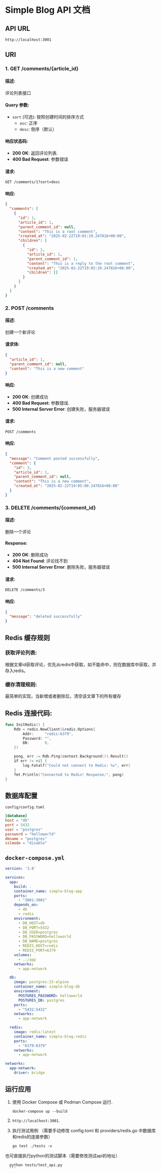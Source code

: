 
# Simple Blog API 文档



## API URL
```
http://localhost:3001
```

## URI

### 1. **GET /comments/{article_id}**

#### 描述:
评论列表接口

#### Query 参数:
- `sort` (可选): 按照创建时间的排序方式
  - `asc`: 正序
  - `desc`: 倒序（默认）

#### 响应状态码:
- **200 OK**: 返回评论列表.
- **400 Bad Request**: 参数错误

#### 请求:
```
GET /comments/1?sort=desc
```

#### 响应:
```json
{
  "comments": [
    {
      "id": 1,
      "article_id": 1,
      "parent_comment_id": null,
      "content": "This is a root comment",
      "created_at": "2025-02-22T19:01:19.247816+08:00",
      "children": [
        {
          "id": 2,
          "article_id": 1,
          "parent_comment_id": 1,
          "content": "This is a reply to the root comment",
          "created_at": "2025-02-22T19:02:19.247816+08:00",
          "children": []
        }
      ]
    }
  ]
}
```

### 2. **POST /comments**

#### 描述:
创建一个新评论

#### 请求体:
```json
{
  "article_id": 1,
  "parent_comment_id": null,
  "content": "This is a new comment"
}
```

#### 响应:
- **200 OK**: 创建成功
- **400 Bad Request**: 参数错误.
- **500 Internal Server Error**: 创建失败，服务器错误

#### 请求:
```
POST /comments
```

#### 响应:
```json
{
  "message": "Comment posted successfully",
  "comment": {
    "id": 3,
    "article_id": 1,
    "parent_comment_id": null,
    "content": "This is a new comment",
    "created_at": "2025-02-22T19:05:00.247816+08:00"
  }
}
```

### 3. **DELETE /comments/{comment_id}**

#### 描述:
删除一个评论

#### Response:
- **200 OK**: 删除成功
- **404 Not Found**: 评论找不到
- **500 Internal Server Error**: 删除失败，服务器错误

#### 请求:
```
DELETE /comments/3
```

#### 响应:
```json
{
  "message": "deleted successfully"
}
```

## Redis 缓存规则

### 获取评论列表:
根据文章id获取评论，优先从redis中获取，如不能命中，则在数据库中获取，并存入redis。

### 缓存清理规则:
最简单的实现，当新增或者删除后，清空该文章下的所有缓存

## Redis 连接代码:
```go
func InitRedis() {
    Rdb = redis.NewClient(&redis.Options{
        Addr:     "redis:6379",
        Password: "",
        DB:       0,
    })

    pong, err := Rdb.Ping(context.Background()).Result()
    if err != nil {
        log.Fatalf("Could not connect to Redis: %v", err)
    }
    fmt.Println("Connected to Redis! Response:", pong)
}
```


## 数据库配置

`config/config.toml` 

```toml
[database]
host = "db"
port = 5432
user = "postgres"
password = "helloworld"
dbname = "postgres"
sslmode = "disable"
```

## `docker-compose.yml` 

```yaml
version: '3.8'

services:
  app:
    build: .
    container_name: simple-blog-app
    ports:
      - "3001:3001"
    depends_on:
      - db
      - redis
    environment:
      - DB_HOST=db
      - DB_PORT=5432
      - DB_USER=postgres
      - DB_PASSWORD=helloworld
      - DB_NAME=postgres
      - REDIS_HOST=redis
      - REDIS_PORT=6379
    volumes:
      - .:/app
    networks:
      - app-network

  db:
    image: postgres:15-alpine
    container_name: simple-blog-db
    environment:
      POSTGRES_PASSWORD: helloworld
      POSTGRES_DB: postgres
    ports:
      - "5432:5432"
    networks:
      - app-network

  redis:
    image: redis:latest
    container_name: simple-blog-redis
    ports:
      - "6379:6379"
    networks:
      - app-network

networks:
  app-network:
    driver: bridge
```

## 运行应用

1. 使用 Docker Compose 或 Podman Compose 运行.

    ```
    docker-compose up --build
    ```
3.  `http://localhost:3001`.
4. 执行测试用例 （需要手动修改 config.toml 和 providers/redis.go 中数据库和redis的连接参数）
    ```
    go test ./tests -v
    ```
也可直接执行python的测试脚本（需要修改测试api的地址）
  ```
    python tests/test_api.py
    ```